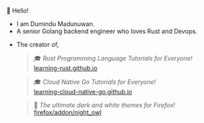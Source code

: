 👋 Hello!

- I am Dumindu Madunuwan.
- A senior Golang backend engineer who loves Rust and Devops.

* The creator of,

  > 🎓 *Rust Programming Language Tutorials for Everyone!* <br>
  > [learning-rust.github.io](https://learning-rust.github.io)
  
  
  > 🎓 *Cloud Native Go Tutorials for Everyone!* <br>
  > [learning-cloud-native-go.github.io](https://learning-cloud-native-go.github.io)
  
  > 🎨 *The ultimate dark and white themes for Firefox!* <br>
  > [firefox/addon/night_owl](https://addons.mozilla.org/en-US/firefox/addon/night_owl)
